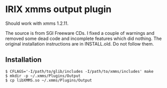 # IRIX xmms output plugin

Should work with xmms 1.2.11.

The source is from SGI Freeware CDs. I fixed a couple of warnings and removed some dead code and incomplete features which did nothing. The original installation instructions are in INSTALL.old. Do not follow them.

## Installation

```
$ CFLAGS='-I/path/to/glib/includes -I/path/to/xmms/includes' make
$ mkdir -p ~/.xmms/Plugins/Output
$ cp libXMMS.so ~/.xmms/Plugins/Output
```

